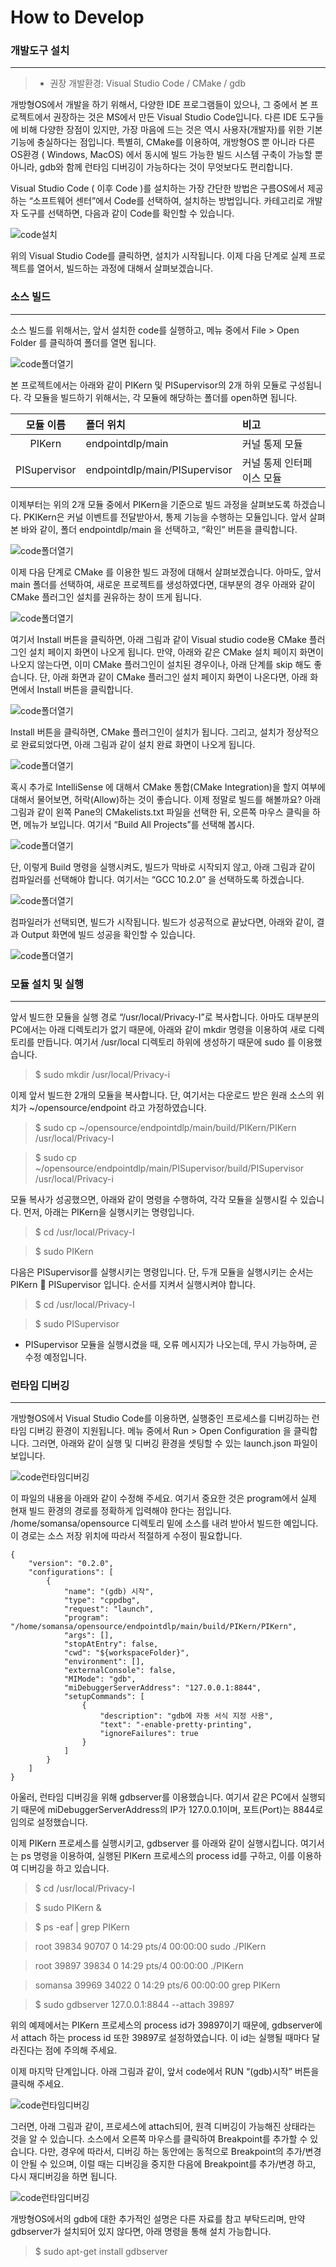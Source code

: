 # How to Develop


### 개발도구 설치
---------
> * 권장 개발환경: Visual Studio Code / CMake / gdb

개방형OS에서 개발을 하기 위해서, 다양한 IDE 프로그램들이 있으나, 그 중에서 본 프로젝트에서 권장하는 것은 MS에서 만든 Visual Studio Code입니다. 
다른 IDE 도구들에 비해 다양한 장점이 있지만, 가장 마음에 드는 것은 역시 사용자(개발자)를 위한 기본 기능에 충실하다는 점입니다.
특별히, CMake를 이용하여, 개방형OS 뿐 아니라 다른 OS환경 ( Windows, MacOS) 에서 동시에 빌드 가능한 빌드 시스템 구축이 가능할 뿐 아니라, gdb와 함께 런타임 디버깅이 가능하다는 것이 무엇보다도 편리합니다.

Visual Studio Code ( 이후 Code )를 설치하는 가장 간단한 방법은 구름OS에서 제공하는 “소프트웨어 센터”에서 Code를 선택하여, 설치하는 방법입니다. 
카테고리로 개발자 도구를 선택하면, 다음과 같이 Code를 확인할 수 있습니다.

![code설치](docs/1120002.png)

위의 Visual Studio Code를 클릭하면, 설치가 시작됩니다. 이제 다음 단계로 실제 프로젝트를 열어서, 빌드하는 과정에 대해서 살펴보겠습니다.

### 소스 빌드
---------
소스 빌드를 위해서는, 앞서 설치한 code를 실행하고, 메뉴 중에서 File > Open Folder 를 클릭하여 폴더를 열면 됩니다. 

![code폴더열기](docs/1120003.png)

본 프로젝트에서는 아래와 같이 PIKern 및 PISupervisor의 2개 하위 모듈로 구성됩니다. 각 모듈을 빌드하기 위해서는, 각 모듈에 해당하는 폴더를 open하면 됩니다.

| 모듈 이름 | 폴더 위치 | 비고 | 
| :------------: | :----------- | :------------------- | 
| PIKern | endpointdlp/main | 커널 통제 모듈 |
| PISupervisor | endpointdlp/main/PISupervisor | 커널 통제 인터페이스 모듈 |

이제부터는 위의 2개 모듈 중에서 PIKern을 기준으로 빌드 과정을 살펴보도록 하겠습니다. PKIKern은 커널 이벤트를 전달받아서, 통제 기능을 수행하는 모듈입니다. 앞서 살펴본 바와 같이, 폴더 endpointdlp/main 을 선택하고, “확인” 버튼을 클릭합니다.

![code폴더열기](docs/1120004_2.png)

이제 다음 단계로 CMake 를 이용한 빌드 과정에 대해서 살펴보겠습니다. 아마도, 앞서 main 폴더를 선택하여, 새로운 프로젝트를 생성하였다면, 대부분의 경우 아래와 같이 CMake 플러그인 설치를 권유하는 창이 뜨게 됩니다.
 
 ![code폴더열기](docs/1120005.png)

여기서 Install 버튼을 클릭하면, 아래 그림과 같이 Visual studio code용 CMake 플러그인 설치 페이지 화면이 나오게 됩니다. 만약, 아래와 같은 CMake 설치 페이지 화면이 나오지 않는다면, 이미 CMake 플러그인이 설치된 경우이나, 아래 단계를 skip 해도 좋습니다. 단, 아래 화면과 같이 CMake 플러그인 설치 페이지 화면이 나온다면, 아래 화면에서 Install 버튼을 클릭합니다. 
 
![code폴더열기](docs/1120006.png)

Install 버튼을 클릭하면, CMake 플러그인이 설치가 됩니다. 그리고, 설치가 정상적으로 완료되었다면, 아래 그림과 같이 설치 완료 화면이 나오게 됩니다.

![code폴더열기](docs/1120007.png)

혹시 추가로 IntelliSense 에 대해서 CMake 통합(CMake Integration)을 할지 여부에 대해서 물어보면, 허락(Allow)하는 것이 좋습니다. 이제 정말로 빌드를 해볼까요? 아래 그림과 같이 왼쪽 Pane의 CMakelists.txt 파일을 선택한 뒤, 오른쪽 마우스 클릭을 하면, 메뉴가 보입니다. 여기서 “Build All Projects”를 선택해 봅시다.

![code폴더열기](docs/1120008.png)

단, 이렇게 Build 명령을 실행시켜도, 빌드가 막바로 시작되지 않고, 아래 그림과 같이 컴파일러를 선택해야 합니다. 여기서는 “GCC 10.2.0” 을 선택하도록 하겠습니다.
 
![code폴더열기](docs/1120009.png)

컴파일러가 선택되면, 빌드가 시작됩니다. 빌드가 성공적으로 끝났다면, 아래와 같이, 결과 Output 화면에 빌드 성공을 확인할 수 있습니다.

![code폴더열기](docs/1120010.png)


### 모듈 설치 및 실행
---------
앞서 빌드한 모듈을 실행 경로 “/usr/local/Privacy-I”로 복사합니다. 아마도 대부분의 PC에서는 아래 디렉토리가 없기 때문에, 아래와 같이 mkdir 명령을 이용하여 새로 디렉토리를 만듭니다. 여기서 /usr/local 디렉토리 하위에 생성하기 때문에 sudo 를 이용했습니다.

> $ sudo mkdir /usr/local/Privacy-i

이제 앞서 빌드한 2개의 모듈을 복사합니다. 단, 여기서는 다운로드 받은 원래 소스의 위치가 ~/opensource/endpoint 라고 가정하였습니다.

> $ sudo cp ~/opensource/endpointdlp/main/build/PIKern/PIKern    /usr/local/Privacy-I

> $ sudo cp ~/opensource/endpointdlp/main/PISupervisor/build/PISupervisor    /usr/local/Privacy-i

모듈 복사가 성공했으면, 아래와 같이 명령을 수행하여, 각각 모듈을 실행시킬 수 있습니다. 먼저, 아래는 PIKern을 실행시키는 명령입니다.

> $ cd /usr/local/Privacy-I

> $ sudo PIKern

다음은 PISupervisor를 실행시키는 명령입니다. 단, 두개 모듈을 실행시키는 순서는 PIKern  PISupervisor 입니다. 순서를 지켜서 실행시켜야 합니다.

> $ cd /usr/local/Privacy-I

> $ sudo PISupervisor


* PISupervisor 모듈을 실행시켰을 때, 오류 메시지가 나오는데, 무시 가능하며, 곧 수정 예정입니다.


### 런타임 디버깅
---------
개방형OS에서 Visual Studio Code를 이용하면, 실행중인 프로세스를 디버깅하는 런타임 디버깅 환경이 지원됩니다. 메뉴 중에서 Run > Open Configuration 을 클릭합니다. 그러면, 아래와 같이 실행 및 디버깅 환경을 셋팅할 수 있는 launch.json 파일이 보입니다.

 ![code런타임디버깅](docs/1120011.png)

이 파일의 내용을 아래와 같이 수정해 주세요. 여기서 중요한 것은 program에서 실제 현재 빌드 환경의 경로를 정확하게 입력해야 한다는 점입니다. /home/somansa/opensource 디렉토리 밑에 소스를 내려 받아서 빌드한 예입니다. 이 경로는 소스 저장 위치에 따라서 적절하게 수정이 필요합니다.

    
    {
        "version": "0.2.0",
        "configurations": [
            {
                "name": "(gdb) 시작",
                "type": "cppdbg",
                "request": "launch",
                "program": "/home/somansa/opensource/endpointdlp/main/build/PIKern/PIKern",
                "args": [],
                "stopAtEntry": false,
                "cwd": "${workspaceFolder}",
                "environment": [],
                "externalConsole": false,
                "MIMode": "gdb",
                "miDebuggerServerAddress": "127.0.0.1:8844",
                "setupCommands": [
                    {
                        "description": "gdb에 자동 서식 지정 사용",
                        "text": "-enable-pretty-printing",
                        "ignoreFailures": true
                    }
                ]
            }
        ]
    }

아울러, 런타임 디버깅을 위해 gdbserver를 이용했습니다. 여기서 같은 PC에서 실행되기 때문에 miDebuggerServerAddress의 IP가 127.0.0.1이며, 포트(Port)는 8844로 임의로 설정했습니다.

이제 PIKern 프로세스를 실행시키고, gdbserver 를 아래와 같이 실행시킵니다. 여기서는 ps 명령을 이용하여, 실행된 PIKern 프로세스의 process id를 구하고, 이를 이용하여 디버깅을 하고 있습니다.

>  $ cd /usr/local/Privacy-I

>  $ sudo PIKern &

>  $ ps -eaf | grep PIKern

> 

> root      39834  90707  0 14:29 pts/4    00:00:00 sudo ./PIKern

> root      39897  39834  0 14:29 pts/4    00:00:00 ./PIKern

> somansa   39969  34022  0 14:29 pts/6    00:00:00 grep PIKern

> 

> $ sudo gdbserver 127.0.0.1:8844 --attach 39897

위의 예제에서는 PIKern 프로세스의 process id가 39897이기 때문에, gdbserver에서 attach 하는 process id 또한 39897로 설정하였습니다. 이 id는 실행될 때마다 달라진다는 점에 주의해 주세요.

이제 마지막 단계입니다. 아래 그림과 같이, 앞서 code에서 RUN “(gdb)시작” 버튼을 클릭해 주세요.

 ![code런타임디버깅](docs/1120012.png)

그러면, 아래 그림과 같이, 프로세스에 attach되어, 원격 디버깅이 가능해진 상태라는 것을 알 수 있습니다. 소스에서 오른쪽 마우스를 클릭하여 Breakpoint를 추가할 수 있습니다. 다만, 경우에 따라서, 디버깅 하는 동안에는 동적으로 Breakpoint의 추가/변경이 안될 수 있으며, 이럴 때는 디버깅을 중지한 다음에 Breakpoint를 추가/변경 하고, 다시 재디버깅을 하면 됩니다.

 ![code런타임디버깅](docs/1120013.png)

개방형OS에서의 gdb에 대한 추가적인 설명은 다른 자료를 참고 부탁드리며, 만약 gdbserver가 설치되어 있지 않다면, 아래 명령을 통해 설치 가능합니다.

> $ sudo apt-get install gdbserver
